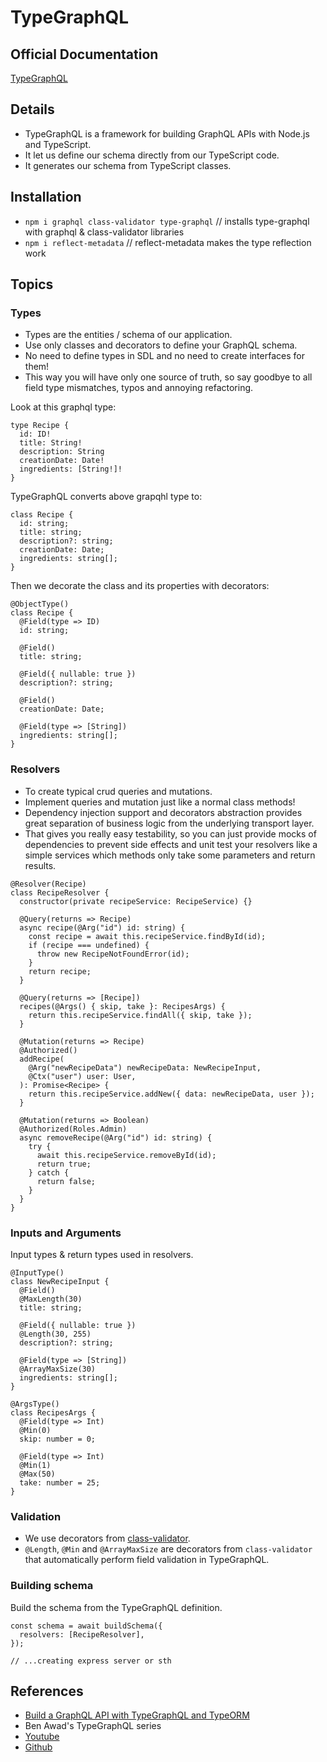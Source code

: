 # TypeGraphQL

## Official Documentation

[TypeGraphQL](https://typegraphql.com)

## Details

- TypeGraphQL is a framework for building GraphQL APIs with Node.js and TypeScript.
- It let us define our schema directly from our TypeScript code.
- It generates our schema from TypeScript classes.

## Installation

- `npm i graphql class-validator type-graphql` // installs type-graphql with graphql & class-validator libraries
- `npm i reflect-metadata` // reflect-metadata makes the type reflection work

## Topics

### Types

- Types are the entities / schema of our application.
- Use only classes and decorators to define your GraphQL schema.
- No need to define types in SDL and no need to create interfaces for them!
- This way you will have only one source of truth, so say goodbye to all field type mismatches, typos and annoying refactoring.

Look at this graphql type:

```:graphql
type Recipe {
  id: ID!
  title: String!
  description: String
  creationDate: Date!
  ingredients: [String!]!
}
```

TypeGraphQL converts above grapqhl type to:

```:javascript
class Recipe {
  id: string;
  title: string;
  description?: string;
  creationDate: Date;
  ingredients: string[];
}
```

Then we decorate the class and its properties with decorators:

```:javascript
@ObjectType()
class Recipe {
  @Field(type => ID)
  id: string;

  @Field()
  title: string;

  @Field({ nullable: true })
  description?: string;

  @Field()
  creationDate: Date;

  @Field(type => [String])
  ingredients: string[];
}
```

### Resolvers

- To create typical crud queries and mutations.
- Implement queries and mutation just like a normal class methods!
- Dependency injection support and decorators abstraction provides great separation of business logic from the underlying transport layer.
- That gives you really easy testability, so you can just provide mocks of dependencies to prevent side effects and unit test your resolvers like a simple services which methods only take some parameters and return results.

```:javascript
@Resolver(Recipe)
class RecipeResolver {
  constructor(private recipeService: RecipeService) {}

  @Query(returns => Recipe)
  async recipe(@Arg("id") id: string) {
    const recipe = await this.recipeService.findById(id);
    if (recipe === undefined) {
      throw new RecipeNotFoundError(id);
    }
    return recipe;
  }

  @Query(returns => [Recipe])
  recipes(@Args() { skip, take }: RecipesArgs) {
    return this.recipeService.findAll({ skip, take });
  }

  @Mutation(returns => Recipe)
  @Authorized()
  addRecipe(
    @Arg("newRecipeData") newRecipeData: NewRecipeInput,
    @Ctx("user") user: User,
  ): Promise<Recipe> {
    return this.recipeService.addNew({ data: newRecipeData, user });
  }

  @Mutation(returns => Boolean)
  @Authorized(Roles.Admin)
  async removeRecipe(@Arg("id") id: string) {
    try {
      await this.recipeService.removeById(id);
      return true;
    } catch {
      return false;
    }
  }
}
```

### Inputs and Arguments

Input types & return types used in resolvers.

```:javascript
@InputType()
class NewRecipeInput {
  @Field()
  @MaxLength(30)
  title: string;

  @Field({ nullable: true })
  @Length(30, 255)
  description?: string;

  @Field(type => [String])
  @ArrayMaxSize(30)
  ingredients: string[];
}

@ArgsType()
class RecipesArgs {
  @Field(type => Int)
  @Min(0)
  skip: number = 0;

  @Field(type => Int)
  @Min(1)
  @Max(50)
  take: number = 25;
}
```

### Validation

- We use decorators from [class-validator](https://github.com/typestack/class-validator).  
- `@Length`, `@Min` and `@ArrayMaxSize` are decorators from `class-validator` that automatically perform field validation in TypeGraphQL.

### Building schema

Build the schema from the TypeGraphQL definition.

```:javascript
const schema = await buildSchema({
  resolvers: [RecipeResolver],
});

// ...creating express server or sth
```

## References

- [Build a GraphQL API with TypeGraphQL and TypeORM](https://blog.logrocket.com/how-build-graphql-api-typegraphql-typeorm/)
- Ben Awad's TypeGraphQL series
- [Youtube](https://www.youtube.com/playlist?list=PLN3n1USn4xlma1bBu3Tloe4NyYn9Ko8Gs)
- [Github](https://github.com/benawad/type-graphql-series)
